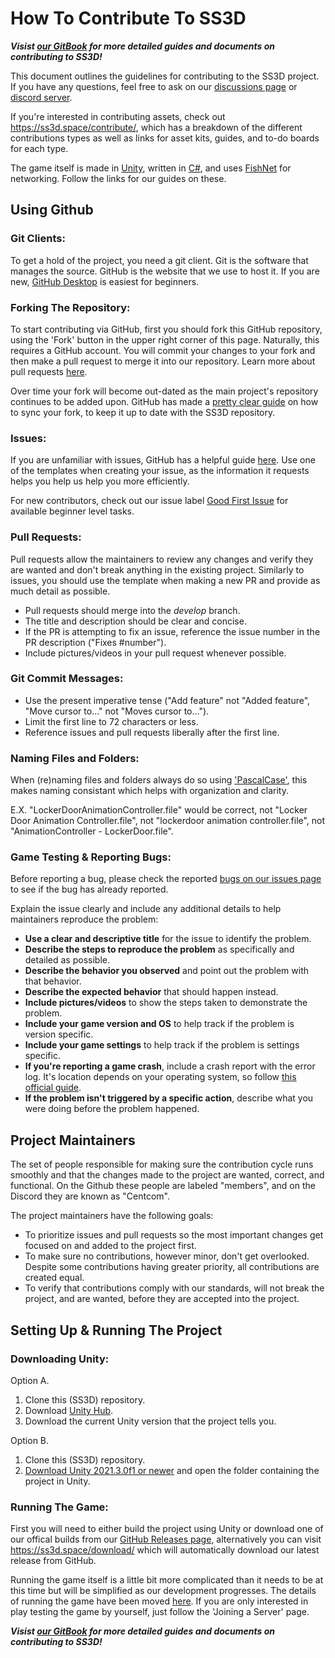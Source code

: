 # How To Contribute To SS3D

***Visist [our GitBook](https://ss3d.gitbook.io/home) for more detailed guides and documents on contributing to SS3D!***

This document outlines the guidelines for contributing to the SS3D project. If you have any questions, feel free to ask on our [discussions page](https://github.com/RE-SS3D/SS3D/discussions) or [discord server](https://discord.gg/Z3sPhyS).

If you're interested in contributing assets, check out https://ss3d.space/contribute/, which has a breakdown of the different contributions types as well as links for asset kits, guides, and to-do boards for each type.

The game itself is made in [Unity](https://ss3d.gitbook.io/programming/introduction/contributing-to-ss3d/unity), written in [C#](https://ss3d.gitbook.io/programming/guidelines/the-c-style-guide), and uses [FishNet](https://ss3d.gitbook.io/programming/networking/fishnet-networking) for networking. Follow the links for our guides on these. 

## Using Github

### Git Clients:

To get a hold of the project, you need a git client. Git is the software that manages the source. GitHub is the website that we use to host it. If you are new, [GitHub Desktop](https://desktop.github.com/) is easiest for beginners.

### Forking The Repository:

To start contributing via GitHub, first you should fork this GitHub repository, using the 'Fork' button in the upper right corner of this page. Naturally, this requires a GitHub account. You will commit your changes to your fork and then make a pull request to merge it into our repository. Learn more about pull requests [here](https://help.github.com/en/github/collaborating-with-issues-and-pull-requests/about-comparing-branches-in-pull-requests).

Over time your fork will become out-dated as the main project's repository continues to be added upon. GitHub has made a [pretty clear guide](https://help.github.com/articles/syncing-a-fork/) on how to sync your fork, to keep it up to date with the SS3D repository.

### Issues: 

If you are unfamiliar with issues, GitHub has a helpful guide [here](https://guides.github.com/features/issues/). Use one of the templates when creating your issue, as the information it requests helps you help us help you more efficiently.

For new contributors, check out our issue label [Good First Issue](https://github.com/RE-SS3D/SS3D/labels/Good%20first%20issue) for available beginner level tasks.

### Pull Requests:

Pull requests allow the maintainers to review any changes and verify they are wanted and don't break anything in the existing project. Similarly to issues, you should use the template when making a new PR and provide as much detail as possible.

* Pull requests should merge into the *develop* branch.
* The title and description should be clear and concise.
* If the PR is attempting to fix an issue, reference the issue number in the PR description ("Fixes #number").
* Include pictures/videos in your pull request whenever possible.

### Git Commit Messages:

* Use the present imperative tense ("Add feature" not "Added feature", "Move cursor to..." not "Moves cursor to...").
* Limit the first line to 72 characters or less.
* Reference issues and pull requests liberally after the first line.

### Naming Files and Folders:

When (re)naming files and folders always do so using ['PascalCase'](https://techterms.com/definition/pascalcase), this makes naming consistant which helps with organization and clarity.

E.X. "LockerDoorAnimationController.file" would be correct,
not "Locker Door Animation Controller.file",
not "lockerdoor animation controller.file",
not "AnimationController - LockerDoor.file".

### Game Testing & Reporting Bugs:

Before reporting a bug, please check the reported [bugs on our issues page](https://github.com/RE-SS3D/SS3D/labels/Bug) to see if the bug has already reported.

Explain the issue clearly and include any additional details to help maintainers reproduce the problem:

* **Use a clear and descriptive title** for the issue to identify the problem.
* **Describe the steps to reproduce the problem** as specifically and detailed as possible.
* **Describe the behavior you observed** and point out the problem with that behavior.
* **Describe the expected behavior** that should happen instead.
* **Include pictures/videos** to show the steps taken to demonstrate the problem.
* **Include your game version and OS** to help track if the problem is version specific.
* **Include your game settings** to help track if the problem is settings specific.
* **If you're reporting a game crash**, include a crash report with the error log. It's location depends on your operating system, so follow [this official guide](https://docs.unity3d.com/Manual/LogFiles.html).
* **If the problem isn't triggered by a specific action**, describe what you were doing before the problem happened.

## Project Maintainers

The set of people responsible for making sure the contribution cycle runs smoothly and that the changes made to the project are wanted, correct, and functional. On the Github these people are labeled "members", and on the Discord they are known as "Centcom".

The project maintainers have the following goals:

* To prioritize issues and pull requests so the most important changes get focused on and added to the project first.
* To make sure no contributions, however minor, don't get overlooked. Despite some contributions having greater priority, all contributions are created equal.
* To verify that contributions comply with our standards, will not break the project, and are wanted, before they are accepted into the project.

## Setting Up & Running The Project

### Downloading Unity:

Option A.
1. Clone this (SS3D) repository.
2. Download [Unity Hub](https://unity3d.com/get-unity/download).
3. Download the current Unity version that the project tells you.

Option B.
1. Clone this (SS3D) repository.
2. [Download Unity 2021.3.0f1 or newer](https://unity3d.com/get-unity/download/archive) and open the folder containing the project in Unity.

### Running The Game:

First you will need to either build the project using Unity or download one of our offical builds from our [GitHub Releases page](https://github.com/RE-SS3D/SS3D/releases), alternatively you can visit https://ss3d.space/download/ which will automatically download our latest release from GitHub.

Running the game itself is a little bit more complicated than it needs to be at this time but will be simplified as our development progresses. The details of running the game have been moved [here](https://ss3d.gitbook.io/programming/guides/running). If you are only interested in play testing the game by yourself, just follow the 'Joining a Server' page.

***Visist [our GitBook](https://ss3d.gitbook.io/home) for more detailed guides and documents on contributing to SS3D!***